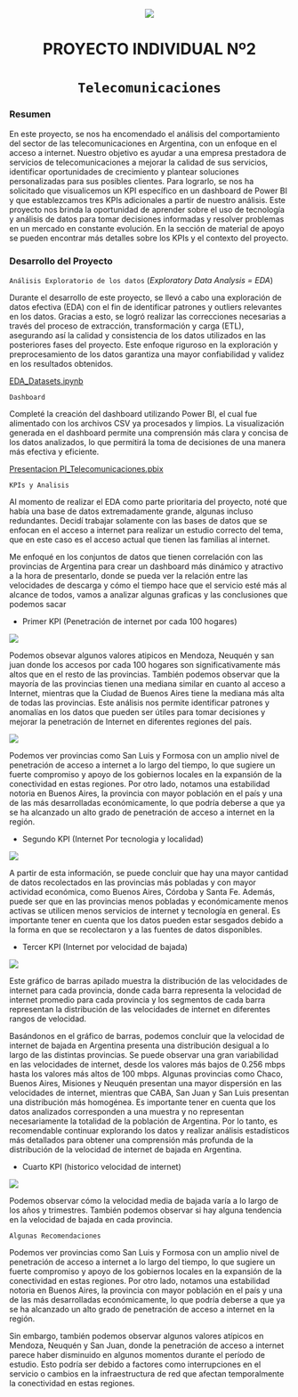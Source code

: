 <p align='center'>
<img src ="https://d31uz8lwfmyn8g.cloudfront.net/Assets/logo-henry-white-lg.png">
<p>

<h1 align='center'>
 <b>PROYECTO INDIVIDUAL Nº2</b>
</h1>
 
# <h1 align="center">**`Telecomunicaciones`**</h1>


### **Resumen**

En este proyecto, se nos ha encomendado el análisis del comportamiento del sector de las telecomunicaciones en Argentina, con un enfoque en el acceso a internet. Nuestro objetivo es ayudar a una empresa prestadora de servicios de telecomunicaciones a mejorar la calidad de sus servicios, identificar oportunidades de crecimiento y plantear soluciones personalizadas para sus posibles clientes. Para lograrlo, se nos ha solicitado que visualicemos un KPI específico en un dashboard de Power BI y que establezcamos tres KPIs adicionales a partir de nuestro análisis. Este proyecto nos brinda la oportunidad de aprender sobre el uso de tecnología y análisis de datos para tomar decisiones informadas y resolver problemas en un mercado en constante evolución. En la sección de material de apoyo se pueden encontrar más detalles sobre los KPIs y el contexto del proyecto.

### **Desarrollo del Proyecto**

`Análisis Exploratorio de los datos` (_Exploratory Data Analysis = EDA_)

Durante el desarrollo de este proyecto, se llevó a cabo una exploración de datos efectiva (EDA) con el fin de identificar patrones y outliers relevantes en los datos. Gracias a esto, se logró realizar las correcciones necesarias a través del proceso de extracción, transformación y carga (ETL), asegurando así la calidad y consistencia de los datos utilizados en las posteriores fases del proyecto. Este enfoque riguroso en la exploración y preprocesamiento de los datos garantiza una mayor confiabilidad y validez en los resultados obtenidos.

[EDA_Datasets.ipynb](https://github.com/Vansik4/PI_Telecomunicaciones/blob/main/EDA_Datasets.ipynb)

`Dashboard`

Completé la creación del dashboard utilizando Power BI, el cual fue alimentado con los archivos CSV ya procesados y limpios. La visualización generada en el dashboard permite una comprensión más clara y concisa de los datos analizados, lo que permitirá la toma de decisiones de una manera más efectiva y eficiente.

[Presentacion PI_Telecomunicaciones.pbix](https://github.com/Vansik4/PI_Telecomunicaciones/blob/main/Presentacion%20PI_Telecomunicaciones.pbix)

`KPIs y Analisis`

Al momento de realizar el EDA como parte prioritaria del proyecto, noté que había una base de datos extremadamente grande, algunas incluso redundantes. Decidí trabajar solamente con las bases de datos que se enfocan en el acceso a internet para realizar un estudio correcto del tema, que en este caso es el acceso actual que tienen las familias al internet.

Me enfoqué en los conjuntos de datos que tienen correlación con las provincias de Argentina para crear un dashboard más dinámico y atractivo a la hora de presentarlo, donde se pueda ver la relación entre las velocidades de descarga y cómo el tiempo hace que el servicio esté más al alcance de todos, vamos a analizar algunas graficas y las conclusiones que podemos sacar

+ Primer KPI (Penetración de internet por cada 100 hogares)

<img src ="https://raw.githubusercontent.com/Vansik4/PI_Telecomunicaciones/main/src/Diagrama_boxdf1.JPG">

Podemos obsevar algunos valores atipicos en Mendoza, Neuquén y san juan donde los accesos por cada 100 hogares son significativamente más altos 
que en el resto de las provincias. También podemos observar que la mayoría de las provincias tienen una mediana similar en cuanto al acceso a Internet, mientras que la Ciudad de Buenos Aires tiene la mediana más alta de todas las provincias. 
Este análisis nos permite identificar patrones y anomalías en los datos que pueden ser útiles para tomar decisiones y mejorar la penetración de Internet en diferentes regiones del país.

<img src ="https://raw.githubusercontent.com/Vansik4/PI_Telecomunicaciones/main/src/diagram_linedf1.JPG">

Podemos ver provincias como San Luis y Formosa con un amplio nivel de penetración de acceso a internet a lo largo del tiempo, 
lo que sugiere un fuerte compromiso y apoyo de los gobiernos locales en la expansión de la conectividad en estas regiones. 
Por otro lado, notamos una estabilidad notoria en Buenos Aires, la provincia con mayor población en el país y una de las más desarrolladas económicamente, lo que podría deberse a que ya se ha alcanzado un alto grado de penetración de acceso a internet en la región.

+ Segundo KPI (Internet Por tecnologia y localidad)

<img src ="https://raw.githubusercontent.com/Vansik4/PI_Telecomunicaciones/main/src/df2_1.JPG">

A partir de esta información, se puede concluir que hay una mayor cantidad de datos recolectados en las provincias más pobladas y con mayor actividad económica, como Buenos Aires, Córdoba y Santa Fe. Además, puede ser que en las provincias menos pobladas y económicamente menos activas se utilicen menos servicios de internet y tecnología en general. Es importante tener en cuenta que los datos pueden estar sesgados debido a la forma en que se recolectaron y a las fuentes de datos disponibles.

+ Tercer KPI (Internet por velocidad de bajada)

<img src ="https://raw.githubusercontent.com/Vansik4/PI_Telecomunicaciones/main/src/df3_1.JPG">

Este gráfico de barras apilado muestra la distribución de las velocidades de internet para cada provincia, 
donde cada barra representa la velocidad de internet promedio para cada provincia y los segmentos de cada barra representan la distribución 
de las velocidades de internet en diferentes rangos de velocidad.

Basándonos en el gráfico de barras, podemos concluir que la velocidad de internet de bajada en Argentina presenta una distribución desigual a lo largo de las distintas provincias. Se puede observar una gran variabilidad en las velocidades de internet, desde los valores más bajos de 0.256 mbps hasta los valores más altos de 100 mbps. 
Algunas provincias como Chaco, Buenos Aires, Misiones y Neuquén presentan una mayor dispersión en las velocidades de internet, mientras que CABA, San Juan y San Luis presentan una distribución más homogénea. 
Es importante tener en cuenta que los datos analizados corresponden a una muestra y no representan necesariamente la totalidad de la población de Argentina. Por lo tanto, es recomendable continuar explorando los datos y realizar análisis estadísticos más detallados para obtener una comprensión más profunda de la distribución de la velocidad de internet de bajada en Argentina.

+ Cuarto KPI (historico velocidad de internet)

<img src ="https://raw.githubusercontent.com/Vansik4/PI_Telecomunicaciones/main/src/df4.JPG">

Podemos observar cómo la velocidad media de bajada varía a lo largo de los años y trimestres. 
También podemos observar si hay alguna tendencia en la velocidad de bajada en cada provincia.

`Algunas Recomendaciones`

Podemos ver provincias como San Luis y Formosa con un amplio nivel de penetración de acceso a internet a lo largo del tiempo, lo que sugiere un fuerte compromiso y apoyo de los gobiernos locales en la expansión de la conectividad en estas regiones. Por otro lado, notamos una estabilidad notoria en Buenos Aires, la provincia con mayor población en el país y una de las más desarrolladas económicamente, lo que podría deberse a que ya se ha alcanzado un alto grado de penetración de acceso a internet en la región.

Sin embargo, también podemos observar algunos valores atípicos en Mendoza, Neuquén y San Juan, donde la penetración de acceso a internet parece haber disminuido en algunos momentos durante el período de estudio. Esto podría ser debido a factores como interrupciones en el servicio o cambios en la infraestructura de red que afectan temporalmente la conectividad en estas regiones.